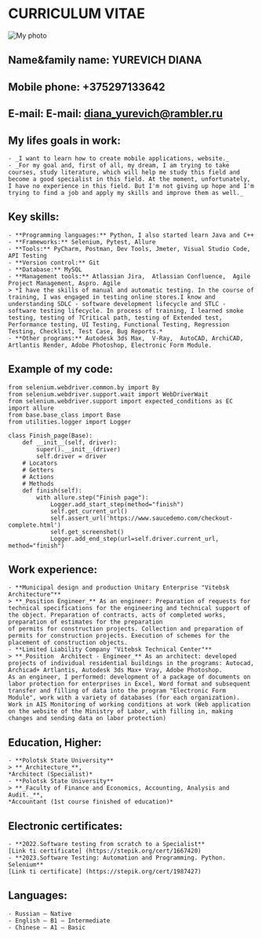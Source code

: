 # CURRICULUM VITAE
![My photo](https://img.cataloxy-by.ru/upload/resume/241/4/30821.jpg)
## Name&family name: YUREVICH DIANA
## Mobile phone: +375297133642
## E-mail: E-mail: diana_yurevich@rambler.ru
## My lifes goals in work:
    - _I want to learn how to create mobile applications, website._ 
    - _For my goal and, first of all, my dream, I am trying to take courses, study literature, which will help me study this field and become a good specialist in this field. At the moment, unfortunately, I have no experience in this field. But I'm not giving up hope and I'm trying to find a job and apply my skills and improve them as well._

## Key skills:
    - **Programming languages:** Python, I also started learn Java and C++
    - **Frameworks:** Selenium, Pytest, Allure
    - **Tools:** PyCharm, Postman, Dev Tools, Jmeter, Visual Studio Code, API Testing
    - **Version control:** Git
    - **Database:** MySQL
    - **Management tools:** Atlassian Jira,  Atlassian Confluence,  Agile Project Management, Aspro. Agile
    > *I have the skills of manual and automatic testing. In the course of training, I was engaged in testing online stores.I know and understanding SDLC - software development lifecycle and STLC - software testing lifecycle. In process of training, I learned smoke testing, testing of ?Critical path, testing of Extended test, Performance testing, UI Testing, Functional Testing, Regression Testing, Checklist, Test Case, Bug Reports.*
    - **Other programs:** Autodesk 3ds Max,  V-Ray,  AutoCAD, ArchiCAD,  Artlantis Render, Adobe Photoshop, Electronic Form Module.

## Example of my code:
    from selenium.webdriver.common.by import By
    from selenium.webdriver.support.wait import WebDriverWait
    from selenium.webdriver.support import expected_conditions as EC
    import allure
    from base.base_class import Base
    from utilities.logger import Logger

    class Finish_page(Base):
        def __init__(self, driver):
            super().__init__(driver)
            self.driver = driver
        # Locators
        # Getters
        # Actions
        # Methods
        def finish(self):
            with allure.step("Finish page"):
                Logger.add_start_step(method="finish")
                self.get_current_url()
                self.assert_url('https://www.saucedemo.com/checkout-complete.html')
                self.get_screenshot()
                Logger.add_end_step(url=self.driver.current_url, method="finish")


## Work experience:
    - **Municipal design and production Unitary Enterprise "Vitebsk Architecture"**
    > **_Position Engineer_** As an engineer: Preparation of requests for technical specifications for the engineering and technical support of the object. Preparation of contracts, acts of completed works, preparation of estimates for the preparation
    of permits for construction projects. Collection and preparation of permits for construction projects. Execution of schemes for the placement of construction objects.
    - **Limited Liability Company "Vitebsk Technical Center"**
    > **_Position  Architect - Engineer_** As an architect: developed projects of individual residential buildings in the programs: Autocad, Archicad+ Artlantis, Autodesk 3ds Max+ Vray, Adobe Photoshop.
    As an engineer, I performed: development of a package of documents on labor protection for enterprises in Excel, Word format and subsequent transfer and filling of data into the program "Electronic Form Module", work with a variety of databases (for each organization). Work in AIS Monitoring of working conditions at work (Web application on the website of the Ministry of Labor, with filling in, making changes and sending data on labor protection)

## Education, Higher:
    - **Polotsk State University**
    > **_Architecture_**, 
    *Аrchitect (Specialist)*
    - **Polotsk State University**
    > **_Faculty of Finance and Economics, Accounting, Analysis and Audit._**, 
    *Accountant (1st course finished of education)*
## Electronic certificates:  
    - **2022.Software testing from scratch to a Specialist**
    [Link ti certificate] (https://stepik.org/cert/1667420)
    - **2023.Software Testing: Automation and Programming. Python. Selenium**
    [Link ti certificate] (https://stepik.org/cert/1987427)

## Languages: 
    - Russian — Native
    - English — B1 — Intermediate
    - Chinese — A1 — Basic



